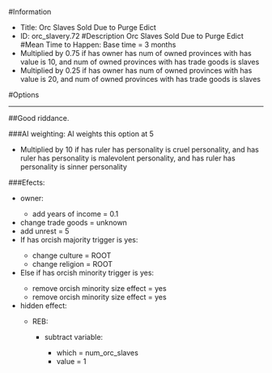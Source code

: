 #Information
 - Title: Orc Slaves Sold Due to Purge Edict
 - ID: orc_slavery.72
#Description
Orc Slaves Sold Due to Purge Edict
#Mean Time to Happen:
Base time = 3 months
 - Multiplied by 0.75 if has owner has num of owned provinces with has value is 10, and num of owned provinces with has trade goods is slaves
 - Multiplied by 0.25 if has owner has num of owned provinces with has value is 20, and num of owned provinces with has trade goods is slaves

#Options

___
##Good riddance.

###AI weighting:
AI weights this option at 5
 - Multiplied by 10 if has ruler has personality is cruel personality, and has ruler has personality is malevolent personality, and has ruler has personality is sinner personality


###Efects:<ul><li>owner:</li><ul><li>add years of income = 0.1</li></ul><li>change trade goods = unknown</li><li>add unrest = 5</li><li>If has orcish majority trigger is yes:</li><ul><li>change culture = ROOT</li><li>change religion = ROOT</li></ul><li>Else if has orcish minority trigger is yes:</li><ul><li>remove orcish minority size effect = yes</li><li>remove orcish minority size effect = yes</li></ul><li>hidden effect:</li><ul><li>REB:</li><ul><li>subtract variable:</li><ul><li>which = num_orc_slaves</li><li>value = 1</li></ul></ul></ul></ul>
